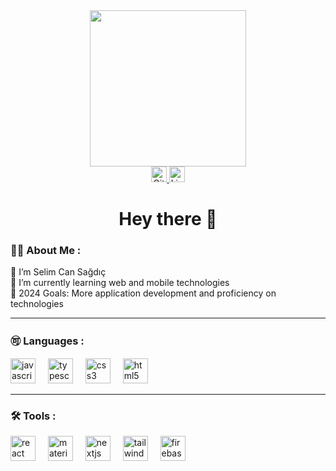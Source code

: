 <div align="center">
  <img height="250" src="https://camo.githubusercontent.com/04a9749bea37f06a808860dc70308c4782ca5df5ab43e4d3b2d313ace17088a4/68747470733a2f2f6d65646961342e67697068792e636f6d2f6d656469612f487363444c7a6b4f38454f546d676b6851502f67697068792e6769663f6369643d65636630356534373032686c6f6a32323369626c6f657674337a6869326c72776378776a7361736b6263356872367a33267269643d67697068792e6769662663743d67"  />
</div>

<div align="center">
  <a href="https://github.com/selimcansagdic/" target="_blank">
    <img src="https://img.shields.io/static/v1?message=GitHub&logo=github&label=&color=333333&logoColor=white&labelColor=333333&style=for-the-badge" height="25" alt="GitHub logo" />
  </a>
  <a href="https://www.linkedin.com/in/selim-can-sağdiç-550548248/" target="_blank">
    <img src="https://img.shields.io/static/v1?message=LinkedIn&logo=linkedin&label=&color=0077B5&logoColor=white&labelColor=0077B5&style=for-the-badge" height="25" alt="LinkedIn logo" />
  </a>
</div>

<h1 align="center">Hey there 👋</h2>

<h3 align="left">👨‍💻  About Me :</h3>

<p align="left">👋 I’m Selim Can Sağdıç<br>🌱 I’m currently learning web and mobile technologies<br>🚀 2024 Goals: More application development and proficiency on technologies</p>

<hr>

<h3 align="left">🉑  Languages :</h3>

<div align="left">
  <img src="https://cdn.jsdelivr.net/gh/devicons/devicon/icons/javascript/javascript-original.svg" height="40" alt="javascript logo"  />
  <img width="12" />
  <img src="https://cdn.jsdelivr.net/gh/devicons/devicon/icons/typescript/typescript-original.svg" height="40" alt="typescript logo"  />
  <img width="12" />
  <img src="https://cdn.jsdelivr.net/gh/devicons/devicon/icons/css3/css3-original.svg" height="40" alt="css3 logo"  />
  <img width="12" />
  <img src="https://cdn.jsdelivr.net/gh/devicons/devicon/icons/html5/html5-original.svg" height="40" alt="html5 logo"  />
</div>

<hr>

<h3 align="left">🛠 Tools :</h3>

<div align="left">
  <img src="https://cdn.jsdelivr.net/gh/devicons/devicon/icons/react/react-original.svg" height="40" alt="react logo"  />
  <img width="12" />
  <img src="https://cdn.jsdelivr.net/gh/devicons/devicon/icons/materialui/materialui-original.svg" height="40" alt="materialui logo"  />
  <img width="12" />
  <img src="https://cdn.jsdelivr.net/gh/devicons/devicon/icons/nextjs/nextjs-original.svg" height="40" alt="nextjs logo"  />
  <img width="12" />
  <img src="https://cdn.jsdelivr.net/gh/devicons/devicon/icons/tailwindcss/tailwindcss-original-wordmark.svg" height="40" alt="tailwindcss logo"  />
  <img width="12" />
  <img src="https://cdn.jsdelivr.net/gh/devicons/devicon/icons/firebase/firebase-plain.svg" height="40" alt="firebase logo"  />
</div>

